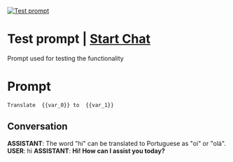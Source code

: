 
[![Test prompt](https://flow-prompt-covers.s3.us-west-1.amazonaws.com/icon/realistic/real_3.png)](https://gptcall.net/chat.html?data=%7B%22contact%22%3A%7B%22id%22%3A%22dLUi8AOe-LXk-BWjft_fv%22%2C%22flow%22%3Atrue%7D%7D)
# Test prompt | [Start Chat](https://gptcall.net/chat.html?data=%7B%22contact%22%3A%7B%22id%22%3A%22dLUi8AOe-LXk-BWjft_fv%22%2C%22flow%22%3Atrue%7D%7D)
Prompt used for testing the functionality

# Prompt

```
Translate  {{var_0}} to  {{var_1}}
```

## Conversation

**ASSISTANT**: The word "hi" can be translated to Portuguese as "oi" or "olá".
**USER**: hi
**ASSISTANT**: **Hi! How can I assist you today?**


